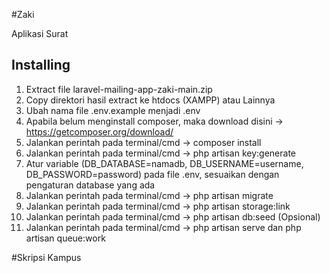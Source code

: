 #Zaki

Aplikasi Surat

Installing
----------
1. Extract file laravel-mailing-app-zaki-main.zip
2. Copy direktori hasil extract ke htdocs (XAMPP) atau Lainnya
3. Ubah nama file .env.example menjadi .env
4. Apabila belum menginstall composer, maka download disini -> https://getcomposer.org/download/
5. Jalankan perintah pada terminal/cmd -> composer install
6. Jalankan perintah pada terminal/cmd -> php artisan key:generate
7. Atur variable (DB_DATABASE=namadb, DB_USERNAME=username, DB_PASSWORD=password) pada file .env, sesuaikan dengan pengaturan database yang ada
8. Jalankan perintah pada terminal/cmd -> php artisan migrate
9. Jalankan perintah pada terminal/cmd -> php artisan storage:link
10. Jalankan perintah pada terminal/cmd -> php artisan db:seed (Opsional)
11. Jalankan perintah pada terminal/cmd -> php artisan serve dan php artisan queue:work

#Skripsi Kampus
